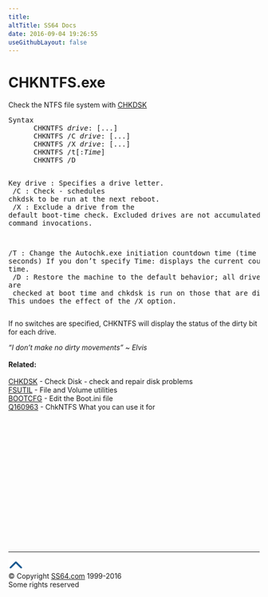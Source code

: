 ```yaml
---
title:
altTitle: SS64 Docs
date: 2016-09-04 19:26:55
useGithubLayout: false
---
```

<!-- #EndLibraryItem --><h1>CHKNTFS.exe</h1>  
<p>Check the NTFS file system with <a href="chkdsk.html">CHKDSK</a></p>
<pre>Syntax
      CHKNTFS <i>drive</i>: [...]
      CHKNTFS /C <i>drive</i>: [...]
      CHKNTFS /X <i>drive</i>: [...]
      CHKNTFS /t[:<i>Time</i>]
      CHKNTFS /D

Key
   drive : Specifies a drive letter.<br>
   /C : Check - schedules chkdsk to be run at the next reboot.<br>
   /X : Exclude a drive from the default boot-time check. 
        Excluded drives are not accumulated between command invocations.

   /T : Change the Autochk.exe initiation countdown time (time in seconds)
        If you don’t specify Time: displays the current countdown time.<br>
   /D : Restore the machine to the default behavior; all drives are<br>        checked at boot time and chkdsk is run on those that are dirty.
        This undoes the effect of the /X option.</pre>
<p> If no switches are specified, CHKNTFS will display the status of the dirty bit for each drive.</p>
<p><i class="quote">“I don’t make no dirty movements” ~ Elvis </i><br>
<br>
<b>Related:</b><br>
<br>
<a href="chkdsk.html">CHKDSK</a> - Check Disk - check and repair disk problems <br>
<a href="fsutil.html">FSUTIL</a> - File and Volume utilities <br>
<a href="bootcfg.html">BOOTCFG</a> - Edit the Boot.ini file<br>
<a href="https://support.microsoft.com/kb/160963">Q160963</a> - ChkNTFS What you can use it for</p><!-- #BeginLibraryItem "/Library/foot_nt.lbi" --><p>
<!-- windows300 -->
<ins class="adsbygoogle" style="display:inline-block;width:300px;height:250px" data-ad-client="ca-pub-6140977852749469" data-ad-slot="7649547908"></ins>
<script>
(adsbygoogle = window.adsbygoogle || []).push({});
</script></p>
<hr>
<div id="bl" class="footer"><a href="chkntfs.html#"><img src="../images/top.png" width="30" height="22" alt="Back to the Top"></a></div>
<div id="br" class="footer, tagline">© Copyright <a href="http://ss64.com/">SS64.com</a> 1999-2016<br>
Some rights reserved</div><!-- #EndLibraryItem -->

